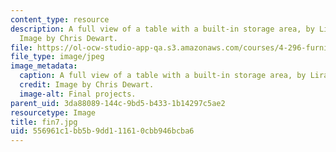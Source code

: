 ```yaml
---
content_type: resource
description: A full view of a table with a built-in storage area, by Lira Nikolovska.
  Image by Chris Dewart.
file: https://ol-ocw-studio-app-qa.s3.amazonaws.com/courses/4-296-furniture-making-spring-2005/556961c1bb5b9dd111610cbb946bcba6_fin7.jpg
file_type: image/jpeg
image_metadata:
  caption: A full view of a table with a built-in storage area, by Lira Nikolovska.
  credit: Image by Chris Dewart.
  image-alt: Final projects.
parent_uid: 3da88089-144c-9bd5-b433-1b14297c5ae2
resourcetype: Image
title: fin7.jpg
uid: 556961c1-bb5b-9dd1-1161-0cbb946bcba6
---
```

